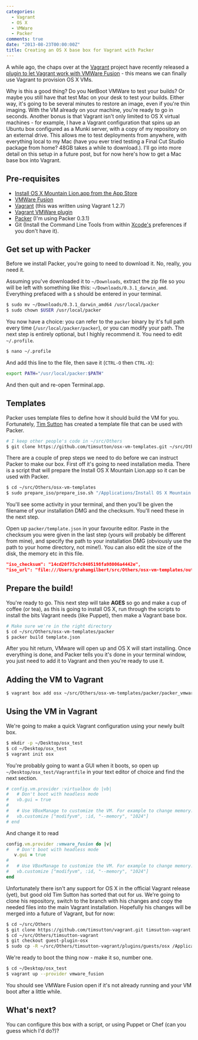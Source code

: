 ```yaml
---
categories:
  - Vagrant
  - OS X
  - VMWare
  - Packer
comments: true
date: "2013-08-23T00:00:00Z"
title: Creating an OS X base box for Vagrant with Packer
---
```


A while ago, the chaps over at the [Vagrant](http://www.vagrantup.com/) project have recently released a [plugin to let Vagrant work with VMWare Fusion](http://www.vagrantup.com/vmware) - this means we can finally use Vagrant to provision OS X VMs.

Why is this a good thing? Do you NetBoot VMWare to test your builds? Or maybe you still have that test Mac on your desk to test your builds. Either way, it's going to be several minutes to restore an image, even if you're thin imaging. With the VM already on your machine, you're ready to go in seconds. Another bonus is that Vagrant isn't only limited to OS X virtual machines - for example, I have a Vagrant configuration that spins up an Ubuntu box configured as a Munki server, with a copy of my repository on an external drive. This allows me to test deployments from anywhere, with everything local to my Mac (have you ever tried testing a Final Cut Studio package from home? 48GB takes a while to download.). I'll go into more detail on this setup in a future post, but for now here's how to get a Mac base box into Vagrant.<!--more-->

## Pre-requisites

- [Install OS X Mountain Lion.app from the App Store](https://itunes.apple.com/gb/app/os-x-mountain-lion/id537386512?mt=12)
- [VMWare Fusion](http://www.vmware.com/products/fusion/overview.html)
- [Vagrant](http://downloads.vagrantup.com/) (this was written using Vagrant 1.2.7)
- [Vagrant VMWare plugin](http://www.vagrantup.com/vmware)
- [Packer](http://www.packer.io/downloads.html) (I'm using Packer 0.3.1)
- Git (Install the Command Line Tools from within [Xcode's](https://itunes.apple.com/gb/app/xcode/id497799835?mt=12) preferences if you don't have it).

## Get set up with Packer

Before we install Packer, you're going to need to download it. No, really, you need it.

Assuming you've downloaded it to `~/Downloads`, extract the zip file so you will be left with something like this: `~/Downloads/0.3.1_darwin_amd`. Everything prefaced with a `$` should be entered in your terminal.

```bash
$ sudo mv ~/Downloads/0.3.1_darwin_amd64 /usr/local/packer
$ sudo chown $USER /usr/local/packer
```

You now have a choice: you can refer to the `packer` binary by it's full path every time (`/usr/local/packer/packer`), or you can modify your path. The next step is entirely optional, but I highly recommend it. You need to edit `~/.profile`.

```bash
$ nano ~/.profile
```

And add this line to the file, then save it (`CTRL-O` then `CTRL-X`):

```bash
export PATH="/usr/local/packer:$PATH"
```

And then quit and re-open Terminal.app.

## Templates

Packer uses template files to define how it should build the VM for you. Fortunately, [Tim Sutton](http://macops.ca) has created a template file that can be used with Packer.

```bash
# I keep other people's code in ~/src/Others
$ git clone https://github.com/timsutton/osx-vm-templates.git ~/src/Others
```

There are a couple of prep steps we need to do before we can instruct Packer to make our box. First off it's going to need installation media. There is a script that will prepare the Install OS X Mountain Lion.app so it can be used with Packer.

```bash
$ cd ~/src/Others/osx-vm-templates
$ sudo prepare_iso/prepare_iso.sh "/Applications/Install OS X Mountain Lion.app" out
```

You'll see some activity in your terminal, and then you'll be given the filename of your installation DMG and the checksum. You'll need these in the next step.

Open up `packer/template.json` in your favourite editor. Paste in the checksum you were given in the last step (yours will probably be different from mine), and specify the path to your installation DMG (obviously use the path to your home directory, not mine!). You can also edit the size of the disk, the memory etc in this file.

```json
"iso_checksum": "14cd20f75c7c0405198fa98006a4442e",
"iso_url": "file:///Users/grahamgilbert/src/Others/osx-vm-templates/out/OSX_InstallESD_10.8.4_12E55.dmg",
```

## Prepare the build!

You're ready to go. This next step will take **AGES** so go and make a cup of coffee (or tea), as this is going to install OS X, run through the scripts to install the bits Vagrant needs (like Puppet), then make a Vagrant base box.

```bash
# Make sure we're in the right directory
$ cd ~/src/Others/osx-vm-templates/packer
$ packer build template.json
```

After you hit return, VMware will open up and OS X will start installing. Once everything is done, and Packer tells you it's done in your terminal window, you just need to add it to Vagrant and then you're ready to use it.

## Adding the VM to Vagrant

```bash
$ vagrant box add osx ~/src/Others/osx-vm-templates/packer/packer_vmware_vmware.box
```

## Using the VM in Vagrant

We're going to make a quick Vagrant configuration using your newly built box.

```bash
$ mkdir -p ~/Desktop/osx_test
$ cd ~/Desktop/osx_test
$ vagrant init osx
```

You're probably going to want a GUI when it boots, so open up `~/Desktop/osx_test/Vagrantfile` in your text editor of choice and find the next section.

```ruby
# config.vm.provider :virtualbox do |vb|
#   # Don't boot with headless mode
#   vb.gui = true
#
#   # Use VBoxManage to customize the VM. For example to change memory:
#   vb.customize ["modifyvm", :id, "--memory", "1024"]
# end
```

And change it to read

```ruby
config.vm.provider :vmware_fusion do |v|
#   # Don't boot with headless mode
   v.gui = true
#
#   # Use VBoxManage to customize the VM. For example to change memory:
#   vb.customize ["modifyvm", :id, "--memory", "1024"]
end
```

Unfortunately there isn't any support for OS X in the official Vagrant release (yet), but good old Tim Sutton has sorted that out for us. We're going to clone his repository, switch to the branch with his changes and copy the needed files into the main Vagrant installation. Hopefully his changes will be merged into a future of Vagrant, but for now:

```bash
$ cd ~/src/Others
$ git clone https://github.com/timsutton/vagrant.git timsutton-vagrant
$ cd ~/src/Others/timsutton-vagrant
$ git checkout guest-plugin-osx
$ sudo cp -R ~/src/Others/timsutton-vagrant/plugins/guests/osx /Applications/Vagrant/embedded/gems/gems/vagrant-1.2.7/plugins/guests/osx
```

We're ready to boot the thing now - make it so, number one.

```bash
$ cd ~/Desktop/osx_test
$ vagrant up --provider vmware_fusion
```

You should see VMWare Fusion open if it's not already running and your VM boot after a little while.

## What's next?

You can configure this box with a script, or using Puppet or Chef (can you guess which I'd do?)?
